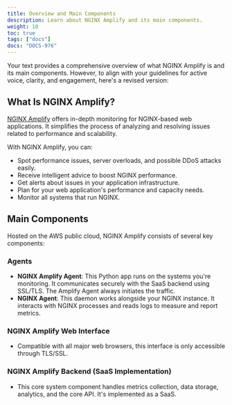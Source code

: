 ```yaml
---
title: Overview and Main Components
description: Learn about NGINX Amplify and its main components.
weight: 10
toc: true
tags: ["docs"]
docs: "DOCS-976"
---
```


Your text provides a comprehensive overview of what NGINX Amplify is and its main components. However, to align with your guidelines for active voice, clarity, and engagement, here's a revised version:

## What Is NGINX Amplify?

[NGINX Amplify](https://amplify.nginx.com/signup/) offers in-depth monitoring for NGINX-based web applications. It simplifies the process of analyzing and resolving issues related to performance and scalability.

With NGINX Amplify, you can:

- Spot performance issues, server overloads, and possible DDoS attacks easily.
- Receive intelligent advice to boost NGINX performance.
- Get alerts about issues in your application infrastructure.
- Plan for your web application's performance and capacity needs.
- Monitor all systems that run NGINX.

## Main Components

Hosted on the AWS public cloud, NGINX Amplify consists of several key components:

### Agents

- **NGINX Amplify Agent**: This Python app runs on the systems you're monitoring. It communicates securely with the SaaS backend using SSL/TLS. The Amplify Agent always initiates the traffic.
- **NGINX Agent**: This daemon works alongside your NGINX instance. It interacts with NGINX processes and reads logs to measure and report metrics.

### NGINX Amplify Web Interface

- Compatible with all major web browsers, this interface is only accessible through TLS/SSL.

### NGINX Amplify Backend (SaaS Implementation)

- This core system component handles metrics collection, data storage, analytics, and the core API. It's implemented as a SaaS.
